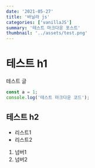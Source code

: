 ```yaml
---
date: '2021-05-27'
title: '바닐라 js'
categories: ['vanillaJS']
summary: '테스트 마크다운 포스트'
thumbnail: '../assets/test.png'
---
```


# 테스트 h1

테스트 글

```js
const a = 1;
console.log('테스트 마크다운 코드');
```

## 테스트 h2

- 리스트1
- 리스트2

1. 넘버1
2. 넘버2
